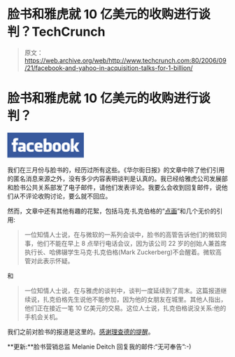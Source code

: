 # 脸书和雅虎就 10 亿美元的收购进行谈判？TechCrunch

> 原文：<https://web.archive.org/web/http://www.techcrunch.com:80/2006/09/21/facebook-and-yahoo-in-acquisition-talks-for-1-billion/>

# 脸书和雅虎就 10 亿美元的收购进行谈判？

[![](img/2d576ff90d22c82236fc73a91980617b.png)](https://web.archive.org/web/20230404060601/http://www.facebook.com/)

我们在三月份与脸书的，经历过所有这些。《华尔街日报》的文章中除了他们引用的匿名消息来源之外，没有多少内容表明谈判是认真的。我已经给雅虎公司发展部和脸书公共关系部发了电子邮件，请他们发表评论。我要么会收到回复邮件，说他们从不评论收购讨论，要么就不回应。

然而，文章中还有其他有趣的花絮，包括马克·扎克伯格的“[点画](https://web.archive.org/web/20230404060601/http://flickr.com/photos/michaelarrington/248972560/)”和几个无价的引用:

> 一位知情人士说，在与微软的一系列会谈中，脸书的高管告诉他们的微软同事，他们不能在早上 8 点举行电话会议，因为该公司 22 岁的创始人兼首席执行长、哈佛辍学生马克·扎克伯格(Mark Zuckerberg)不会醒着。微软高管对此表示怀疑。

和

> 一位知情人士说，在与雅虎的谈判中，谈判一度延续到了周末。这篇报道继续说，扎克伯格先生说他不能参加，因为他的女朋友在城里。其他人指出，他们正在接近一笔 10 亿美元的交易。这位人士说，扎克伯格说没关系:他的手机会关机。

我们之前对脸书的报道是这里的。[感谢理查德的提醒](https://web.archive.org/web/20230404060601/http://www.readwriteweb.com/archives/facebook_yahoo_1billion_deal.php)。

**更新:**脸书营销总监 Melanie Deitch 回复我的邮件:“无可奉告”:-)
